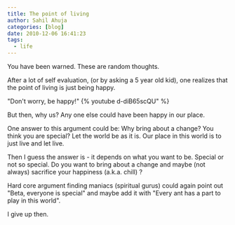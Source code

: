 ```yaml
---
title: The point of living
author: Sahil Ahuja
categories: [blog]
date: 2010-12-06 16:41:23
tags:
  - life
---
```


You have been warned. These are random thoughts.

After a lot of self evaluation, (or by asking a 5 year old kid), one realizes that the point of living is just being happy.

"Don't worry, be happy!"
{% youtube d-diB65scQU" %}

But then, why us? Any one else could have been happy in our place.

One answer to this argument could be: Why bring about a change? You think you are special? Let the world be as it is. Our place in this world is to just live and let live.

Then I guess the answer is - it depends on what you want to be. Special or not so special. Do you want to bring about a change and maybe (not always) sacrifice your happiness (a.k.a. chill) ?

Hard core argument finding maniacs (spiritual gurus) could again point out "Beta, everyone is special" and maybe add it with "Every ant has a part to play in this world".

I give up then.